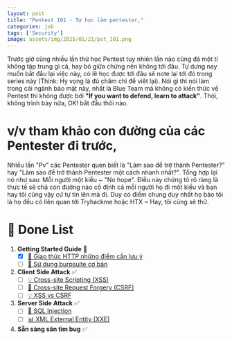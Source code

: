 ```yaml
---
layout: post
title: "Pentest 101 - Tự học làm pentester,"
categories: job
tags: ['Security']
image: assets/img/2025/01/21/pst_101.png
---
```


Trước giờ cũng nhiều lần thử học Pentest tuy nhiên lần nào cũng đá một tí không tập trung gì cả, hay bỏ giữa chừng nên không tới đâu. Tự dưng nay muốn bắt đầu lại việc này, có lẽ học được tới đâu sẽ note lại tới đó trong series này (Think: Hy vọng là đủ chăm chỉ để viết lại). Nói gì thì nói làm trong cái ngành bảo mật này, nhất là Blue Team mà không có kiến thức về Pentest thì không được bởi **"If you want to defend, learn to attack"**. Thôi, không trình bày nữa, OK! bắt đầu thôi nào.


# v/v tham khảo con đường của các Pentester đi trước,
Nhiều lần "Pv" các Pentester quen biết là "Làm sao để trở thành Pentester?" hay "Làm sao để trở thành Pentester một cách nhanh nhất?". Tổng hợp lại nó như sau: Mỗi người một kiểu ~ "No hope". Điều này chứng tỏ rõ ràng là thực tế sẽ chả con đường nào cố định cả mỗi người họ đi một kiểu và bạn hay tôi cũng vậy cứ tự tin lên mà đi. Duy có điểm chung duy nhất họ bảo tôi là họ đều có liên quan tới Tryhackme hoặc HTX ~ Hay, tôi cũng sẽ thử. 

# 📝 Done List

1. **Getting Started Guide** 📌  
   - [x] [📄 Giao thức HTTP những điểm cần lưu ý](https://vietchoi.com/Cac-noi-dung-lien-quan-toi-giao-thuc-http-p1)  
   - [ ] [📄 Sử dụng burpsuite cơ bản](https://example.com/documentation)  

2. **Client Side Attack** ✅  
   - [ ] [💡 Cross-site Scripting (XSS)](https://example.com/brainstorm)  
   - [ ] [🎨 Cross-site Request Forgery (CSRF)](https://example.com/design)  
   - [ ] [💡 XSS vs CSRF](https://example.com/brainstorm)  

3. **Server Side Attack** ✅  
   - [ ] [🚀 SQL Injection](https://example.com/launch)  
   - [ ] [📊 XML External Entity (XXE)](https://example.com/monitor)

4. **Sẵn sàng săn tìm bug** ✅ 
